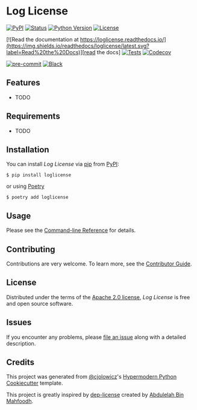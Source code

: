 # Log License

[![PyPI](https://img.shields.io/pypi/v/loglicense.svg)][pypi_]
[![Status](https://img.shields.io/pypi/status/loglicense.svg)][status]
[![Python Version](https://img.shields.io/pypi/pyversions/loglicense)][python version]
[![License](https://img.shields.io/pypi/l/loglicense)][license]

[![Read the documentation at https://loglicense.readthedocs.io/](https://img.shields.io/readthedocs/loglicense/latest.svg?label=Read%20the%20Docs)][read the docs]
[![Tests](https://github.com/martincjespersen/loglicense/workflows/Tests/badge.svg)][tests]
[![Codecov](https://codecov.io/gh/martincjespersen/loglicense/branch/main/graph/badge.svg)][codecov]

[![pre-commit](https://img.shields.io/badge/pre--commit-enabled-brightgreen?logo=pre-commit&logoColor=white)][pre-commit]
[![Black](https://img.shields.io/badge/code%20style-black-000000.svg)][black]

[pypi_]: https://pypi.org/project/loglicense/
[status]: https://pypi.org/project/loglicense/
[python version]: https://pypi.org/project/loglicense
[read the docs]: https://loglicense.readthedocs.io/
[tests]: https://github.com/martincjespersen/loglicense/actions?workflow=Tests
[codecov]: https://app.codecov.io/gh/martincjespersen/loglicense
[pre-commit]: https://github.com/pre-commit/pre-commit
[black]: https://github.com/psf/black

## Features

- TODO

## Requirements

- TODO

## Installation

You can install _Log License_ via [pip] from [PyPI]:

```console
$ pip install loglicense
```

or using [Poetry]

```console
$ poetry add loglicense
```

## Usage

Please see the [Command-line Reference] for details.

## Contributing

Contributions are very welcome.
To learn more, see the [Contributor Guide].

## License

Distributed under the terms of the [Apache 2.0 license][license],
_Log License_ is free and open source software.

## Issues

If you encounter any problems,
please [file an issue] along with a detailed description.

## Credits

This project was generated from [@cjolowicz]'s [Hypermodern Python Cookiecutter] template.

[@cjolowicz]: https://github.com/cjolowicz
[pypi]: https://pypi.org/
[hypermodern python cookiecutter]: https://github.com/cjolowicz/cookiecutter-hypermodern-python
[file an issue]: https://github.com/martincjespersen/loglicense/issues
[pip]: https://pip.pypa.io/

This project is greatly inspired by [dep-license] created by [Abdulelah Bin Mahfoodh].

[dep-license]: https://github.com/abduhbm/dep-license
[abdulelah bin mahfoodh]: https://github.com/abduhbm
[poetry]: https://python-poetry.org/

<!-- github-only -->

[license]: https://github.com/martincjespersen/loglicense/blob/main/LICENSE
[contributor guide]: https://github.com/martincjespersen/loglicense/blob/main/CONTRIBUTING.md
[command-line reference]: https://loglicense.readthedocs.io/en/latest/usage.html
